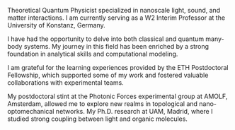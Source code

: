 Theoretical Quantum Physicist specialized in nanoscale light, sound, and matter interactions.
I am currently serving as a W2 Interim Professor at the University of Konstanz, Germany.

I have had the opportunity to delve into both classical and quantum many-body systems. My journey in this field has been enriched by a strong foundation in analytical skills and computational modeling. 

I am grateful for the learning experiences provided by the ETH Postdoctoral Fellowship, which supported some of my work and fostered valuable collaborations with experimental teams.

 My postdoctoral stint at the Photonic Forces experimental group at AMOLF, Amsterdam, allowed me to explore new realms in topological and nano-optomechanical networks. My Ph.D. research at UAM, Madrid, where I studied strong coupling between light and organic molecules.